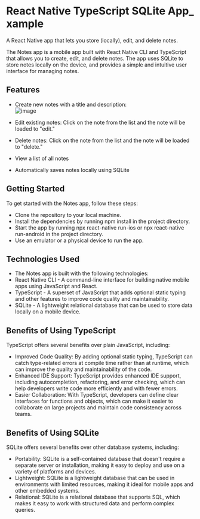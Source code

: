# React Native TypeScript SQLite App_ xample
A React Native app that lets you store (locally), edit, and delete notes.

The Notes app is a mobile app built with React Native CLI and TypeScript that allows you to create, edit, and delete notes. The app uses SQLite to store notes locally on the device, and provides a simple and intuitive user interface for managing notes.

## Features
* Create new notes with a title and description:</br>
![image](https://user-images.githubusercontent.com/13279722/236697697-edaa47ef-9ddb-4d14-bea3-4d09905776d7.png)

* Edit existing notes: Click on the note from the list and the note will be loaded to "edit."
* Delete notes:  Click on the note from the list and the note will be loaded to "delete."
* View a list of all notes
* Automatically saves notes locally using SQLite

## Getting Started
To get started with the Notes app, follow these steps:
* Clone the repository to your local machine.
* Install the dependencies by running npm install in the project directory.
* Start the app by running npx react-native run-ios or npx react-native run-android in the project directory.
* Use an emulator or a physical device to run the app.

## Technologies Used
* The Notes app is built with the following technologies:
* React Native CLI - A command-line interface for building native mobile apps using JavaScript and React.
* TypeScript - A superset of JavaScript that adds optional static typing and other features to improve code quality and maintainability.
* SQLite - A lightweight relational database that can be used to store data locally on a mobile device.

## Benefits of Using TypeScript
TypeScript offers several benefits over plain JavaScript, including:
* Improved Code Quality: By adding optional static typing, TypeScript can catch type-related errors at compile time rather than at runtime, which can improve the quality and maintainability of the code.
* Enhanced IDE Support: TypeScript provides enhanced IDE support, including autocompletion, refactoring, and error checking, which can help developers write code more efficiently and with fewer errors.
* Easier Collaboration: With TypeScript, developers can define clear interfaces for functions and objects, which can make it easier to collaborate on large projects and maintain code consistency across teams.

## Benefits of Using SQLite
SQLite offers several benefits over other database systems, including:
* Portability: SQLite is a self-contained database that doesn't require a separate server or installation, making it easy to deploy and use on a variety of platforms and devices.
* Lightweight: SQLite is a lightweight database that can be used in environments with limited resources, making it ideal for mobile apps and other embedded systems.
* Relational: SQLite is a relational database that supports SQL, which makes it easy to work with structured data and perform complex queries.

